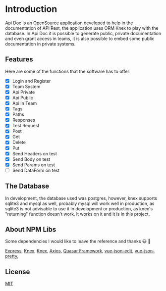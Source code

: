 # Introduction

Api Doc is an OpenSource application developed to help in the documentation of API Rest, the application uses ORM Knex to play with the database. In Api Doc it is possible to generate public, private documentation and even grant access in teams, it is also possible to embed some public documentation in private systems.


## Features
Here are some of the functions that the software has to offer

- [x] Login and Register
- [x] Team System
- [x] Api Private
- [x] Api Public
- [x] Api In Team
- [x] Tags
- [x] Paths
- [x] Responses
- [x] Test Request
- [x] Post
- [x] Get
- [x] Delete
- [x] Put
- [x] Send Headers on test
- [x] Send Body on test
- [x] Send Params on test
- [ ] Send DataForm on test

## The Database

In development, the database used was postgres, however, knex supports sqlite3 and mysql as well, probably mysql will work well in production, as sqlite3 is not advisable to use it in development or production, as knex's "returning" function doesn't work. it works on it and it is in this project.

## About NPM Libs

Some dependencies I would like to leave the reference and thanks :smiley: :tada:

[Express](https://github.com/expressjs/express),
[Knex](https://github.com/knex/knex),
[Knex](https://github.com/knex/knex),
[Axios](https://github.com/axios/axios),
[Quasar Framework](https://github.com/quasarframework/quasar),
[vue-json-edit](https://github.com/jinkin1995/vue-json-edit),
[vue-json-pretty](https://leezng.github.io/vue-json-pretty),

## License

  [MIT](LICENSE)